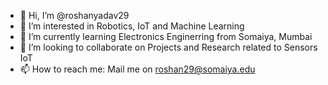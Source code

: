 - 👋 Hi, I’m @roshanyadav29
- 👀 I’m interested in Robotics, IoT and Machine Learning
- 🌱 I’m currently learning Electronics Enginerring from Somaiya, Mumbai
- 💞️ I’m looking to collaborate on Projects and Research related to Sensors IoT
- 📫 How to reach me: Mail me on roshan29@somaiya.edu

<!---
roshanyadav29/roshanyadav29 is a ✨ special ✨ repository because its `README.md` (this file) appears on your GitHub profile.
You can click the Preview link to take a look at your changes.
--->
